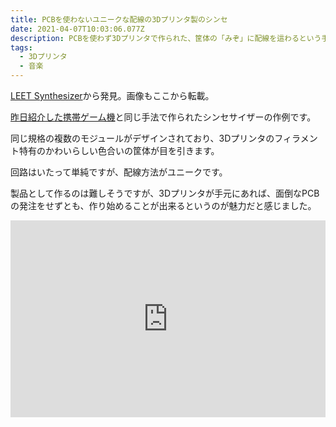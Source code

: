```yaml
---
title: PCBを使わないユニークな配線の3Dプリンタ製のシンセ
date: 2021-04-07T10:03:06.077Z
description: PCBを使わず3Dプリンタで作られた、筐体の「みぞ」に配線を這わるという手法で作られた面白いシンセサイザーの作例を紹介します。
tags:
  - 3Dプリンタ
  - 音楽
---
```

[LEET Synthesizer](https://vonkonow.com/wordpress/leet-synthesizer/)から発見。画像もここから転載。

[昨日紹介した携帯ゲーム機](../../post/pcb基板を使わないユニークな配線の3dプリンタ製の携帯ゲーム機/)と同じ手法で作られたシンセサイザーの作例です。

同じ規格の複数のモジュールがデザインされており、3Dプリンタのフィラメント特有のかわいらしい色合いの筐体が目を引きます。

回路はいたって単純ですが、配線方法がユニークです。

製品として作るのは難しそうですが、3Dプリンタが手元にあれば、面倒なPCBの発注をせずとも、作り始めることが出来るというのが魅力だと感じました。

<iframe width="100%" height="315" src="https://www.youtube.com/embed/ABjKIWZwcgA" title="YouTube video player" frameborder="0" allow="accelerometer; autoplay; clipboard-write; encrypted-media; gyroscope; picture-in-picture" allowfullscreen></iframe>
